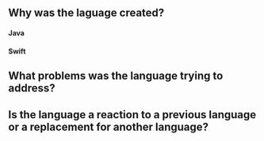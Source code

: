 ## Why was the laguage created?
#### Java
#### Swift

## What problems was the language trying to address?

## Is the language a reaction to a previous language or a replacement for another language?
